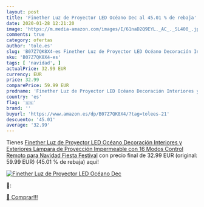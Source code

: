 ```yaml
---
layout: post
title: 'Finether Luz de Proyector LED Océano Dec al 45.01 % de rebaja'
date: 2020-01-28 12:21:20
image: 'https://m.media-amazon.com/images/I/61naD2Q9EYL._AC_._SL400_.jpg'
comments: true
category: ofertas
author: 'tole.es'
slug: 'B07Z7QK8X4-es Finether Luz de Proyector LED Océano Decoración Interiores...'
sku: 'B07Z7QK8X4-es'
tags: [ 'navidad', ]
actualPrice: 32.99 EUR
currency: EUR
price: 32.99
comparePrice: 59.99 EUR
prodname: 'Finether Luz de Proyector LED Océano Decoración Interiores y Exteriores Lámpara de Proyección Impermeable con 16 Modos  Control Remoto  para Navidad Fiesta Festival'
country: 'es'
flag: '🇪🇸'
brand: ''
buyurl: 'https://www.amazon.es/dp/B07Z7QK8X4/?tag=tolees-21'
descuento: '45.01'
average: '32.99'
---
```


Tienes [Finether Luz de Proyector LED Océano Decoración Interiores y Exteriores Lámpara de Proyección Impermeable con 16 Modos  Control Remoto  para Navidad Fiesta Festival](https://www.amazon.es/dp/B07Z7QK8X4/?tag=tolees-21) con precio final de  32.99 EUR (original: 59.99 EUR) (45.01 %  de rebaja) aqui!

[![Finether Luz de Proyector LED Océano Dec](https://m.media-amazon.com/images/I/61naD2Q9EYL._AC_._SL400_.jpg)](https://www.amazon.es/dp/B07Z7QK8X4/?tag=tolees-21)

🔎:


[🛒 Comprar!!!](https://www.amazon.es/dp/B07Z7QK8X4/?tag=tolees-21)
